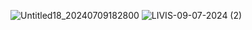![Untitled18_20240709182800](https://github.com/livisk/livisk/assets/170719355/bf196c5b-d8e4-4528-8ddb-e8520273fe5f)
![LIVIS-09-07-2024 (2)](https://github.com/livisk/livisk/assets/170719355/207de433-f838-4d28-8a68-69a004464ba4)

